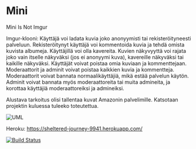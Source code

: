 # Mini
Mini Is Not Imgur  
  
Imgur-klooni: Käyttäjä voi ladata kuvia joko anonyymisti tai rekisteröityneesti palveluun. Rekisteröitynyt käyttäjä voi kommentoida kuvia ja tehdä omista kuvista albumeja. Käyttäjillä voi olla kavereita. Kuvien näkyvyyttä voi rajata joko vain itselle näkyväksi (jos ei anonyymi kuva), kavereille näkyväksi tai kaikille näkyväksi. Käyttäjät voivat poistaa omia kuviaan ja kommenttejaan. Moderaattorit ja adminit voivat poistaa kaikkien kuvia ja kommentteja. Moderaattorit voivat bannata normaalikäyttäjiä, mikä estää palvelun käytön. Adminit voivat bannata myös moderaattoreita tai muita admineita, ja korottaa käyttäjiä moderaattoreiksi ja admineiksi.  

Alustava tarkoitus olisi tallentaa kuvat Amazonin palvelimille. Katsotaan projektin kuluessa tuleeko toteutettua.

![UML](http://yuml.me/309dd55c.svg)
  
  
Heroku: https://sheltered-journey-9941.herokuapp.com/ 

[![Build Status](https://travis-ci.org/Valtis/Mini.svg?branch=master)](https://travis-ci.org/Valtis/Mini)
